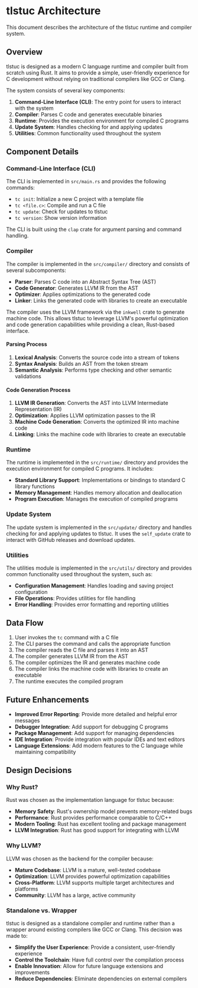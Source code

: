 # tlstuc Architecture

This document describes the architecture of the tlstuc runtime and compiler system.

## Overview

tlstuc is designed as a modern C language runtime and compiler built from scratch using Rust. It aims to provide a simple, user-friendly experience for C development without relying on traditional compilers like GCC or Clang.

The system consists of several key components:

1. **Command-Line Interface (CLI)**: The entry point for users to interact with the system
2. **Compiler**: Parses C code and generates executable binaries
3. **Runtime**: Provides the execution environment for compiled C programs
4. **Update System**: Handles checking for and applying updates
5. **Utilities**: Common functionality used throughout the system

## Component Details

### Command-Line Interface (CLI)

The CLI is implemented in `src/main.rs` and provides the following commands:

- `tc init`: Initialize a new C project with a template file
- `tc <file.c>`: Compile and run a C file
- `tc update`: Check for updates to tlstuc
- `tc version`: Show version information

The CLI is built using the `clap` crate for argument parsing and command handling.

### Compiler

The compiler is implemented in the `src/compiler/` directory and consists of several subcomponents:

- **Parser**: Parses C code into an Abstract Syntax Tree (AST)
- **Code Generator**: Generates LLVM IR from the AST
- **Optimizer**: Applies optimizations to the generated code
- **Linker**: Links the generated code with libraries to create an executable

The compiler uses the LLVM framework via the `inkwell` crate to generate machine code. This allows tlstuc to leverage LLVM's powerful optimization and code generation capabilities while providing a clean, Rust-based interface.

#### Parsing Process

1. **Lexical Analysis**: Converts the source code into a stream of tokens
2. **Syntax Analysis**: Builds an AST from the token stream
3. **Semantic Analysis**: Performs type checking and other semantic validations

#### Code Generation Process

1. **LLVM IR Generation**: Converts the AST into LLVM Intermediate Representation (IR)
2. **Optimization**: Applies LLVM optimization passes to the IR
3. **Machine Code Generation**: Converts the optimized IR into machine code
4. **Linking**: Links the machine code with libraries to create an executable

### Runtime

The runtime is implemented in the `src/runtime/` directory and provides the execution environment for compiled C programs. It includes:

- **Standard Library Support**: Implementations or bindings to standard C library functions
- **Memory Management**: Handles memory allocation and deallocation
- **Program Execution**: Manages the execution of compiled programs

### Update System

The update system is implemented in the `src/update/` directory and handles checking for and applying updates to tlstuc. It uses the `self_update` crate to interact with GitHub releases and download updates.

### Utilities

The utilities module is implemented in the `src/utils/` directory and provides common functionality used throughout the system, such as:

- **Configuration Management**: Handles loading and saving project configuration
- **File Operations**: Provides utilities for file handling
- **Error Handling**: Provides error formatting and reporting utilities

## Data Flow

1. User invokes the `tc` command with a C file
2. The CLI parses the command and calls the appropriate function
3. The compiler reads the C file and parses it into an AST
4. The compiler generates LLVM IR from the AST
5. The compiler optimizes the IR and generates machine code
6. The compiler links the machine code with libraries to create an executable
7. The runtime executes the compiled program

## Future Enhancements

- **Improved Error Reporting**: Provide more detailed and helpful error messages
- **Debugger Integration**: Add support for debugging C programs
- **Package Management**: Add support for managing dependencies
- **IDE Integration**: Provide integration with popular IDEs and text editors
- **Language Extensions**: Add modern features to the C language while maintaining compatibility

## Design Decisions

### Why Rust?

Rust was chosen as the implementation language for tlstuc because:

- **Memory Safety**: Rust's ownership model prevents memory-related bugs
- **Performance**: Rust provides performance comparable to C/C++
- **Modern Tooling**: Rust has excellent tooling and package management
- **LLVM Integration**: Rust has good support for integrating with LLVM

### Why LLVM?

LLVM was chosen as the backend for the compiler because:

- **Mature Codebase**: LLVM is a mature, well-tested codebase
- **Optimization**: LLVM provides powerful optimization capabilities
- **Cross-Platform**: LLVM supports multiple target architectures and platforms
- **Community**: LLVM has a large, active community

### Standalone vs. Wrapper

tlstuc is designed as a standalone compiler and runtime rather than a wrapper around existing compilers like GCC or Clang. This decision was made to:

- **Simplify the User Experience**: Provide a consistent, user-friendly experience
- **Control the Toolchain**: Have full control over the compilation process
- **Enable Innovation**: Allow for future language extensions and improvements
- **Reduce Dependencies**: Eliminate dependencies on external compilers